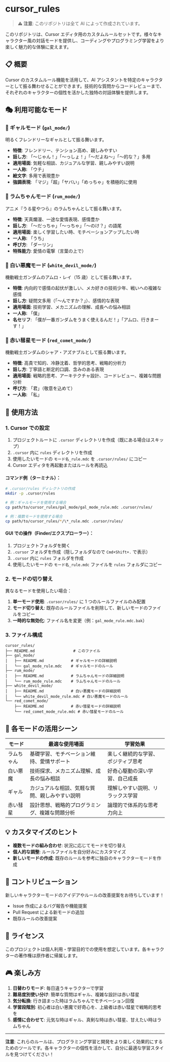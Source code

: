 # cursor_rules

> **⚠️ 注意**: このリポジトリは全て AI によって作成されています。

このリポジトリは、Cursor エディタ用のカスタムルールセットです。様々なキャラクター風の対話モードを提供し、コーディングやプログラミング学習をより楽しく魅力的な体験に変えます。

## 📋 概要

Cursor のカスタムルール機能を活用して、AI アシスタントを特定のキャラクターとして振る舞わせることができます。技術的な質問からコードレビューまで、それぞれのキャラクターの個性を活かした独特の対話体験を提供します。

## 🎭 利用可能なモード

### 💃 ギャルモード (`gal_mode/`)

明るくフレンドリーなギャルとして振る舞います。

- **特徴**: フレンドリー、テンション高め、親しみやすい
- **話し方**: 「〜じゃん！」「〜っしょ！」「〜だよね〜」「〜的な？」多用
- **適用場面**: 気軽な相談、カジュアルな学習、親しみやすい説明
- **一人称**: 「ウチ」
- **絵文字**: 多用で表現豊か
- **強調表現**: 「マジ」「超」「ヤバい」「めっちゃ」を積極的に使用

### 🌟 ラムちゃんモード (`rum_mode/`)

アニメ『うる星やつら』のラムちゃんとして振る舞います。

- **特徴**: 天真爛漫、一途な愛情表現、感情豊か
- **話し方**: 「〜だっちゃ」「〜っちゃ」「〜のけ？」の語尾
- **適用場面**: 楽しく学習したい時、モチベーションアップしたい時
- **一人称**: 「うち」
- **呼び方**: 「ダーリン」
- **特殊能力**: 愛情の電撃（言葉の上で）

### 🤖 白い悪魔モード (`white_devil_mode/`)

機動戦士ガンダムのアムロ・レイ（15 歳）として振る舞います。

- **特徴**: 内向的で感情の起伏が激しい、メカ好きの技術少年、戦いへの複雑な感情
- **話し方**: 疑問文多用（「〜んですか？」）、感情的な表現
- **適用場面**: 技術学習、メカニズムの理解、成長への悩み相談
- **一人称**: 「僕」
- **名セリフ**: 「僕が一番ガンダムをうまく使えるんだ！」「アムロ、行きまーす！」

### 🔴 赤い彗星モード (`red_comet_mode/`)

機動戦士ガンダムのシャア・アズナブルとして振る舞います。

- **特徴**: 高貴で知的、冷静沈着、哲学的思考、戦略的分析力
- **話し方**: 丁寧語と断定的口調、含みのある表現
- **適用場面**: 戦略的思考、アーキテクチャ設計、コードレビュー、複雑な問題分析
- **呼び方**: 「君」（敬意を込めて）
- **一人称**: 「私」

## 🚀 使用方法

### 1. Cursor での設定

1. プロジェクトルートに `.cursor` ディレクトリを作成（既にある場合はスキップ）
2. `.cursor` 内に `rules` ディレクトリを作成
3. 使用したいモードの `モード名_rule.mdc` を `.cursor/rules/` にコピー
4. Cursor エディタを再起動またはルールを再読込

#### コマンド例（ターミナル）：

```bash
# .cursor/rules ディレクトリの作成
mkdir -p .cursor/rules

# 例：ギャルモードを使用する場合
cp path/to/cursor_rules/gal_mode/gal_mode_rule.mdc .cursor/rules/

# 例：複数モードを使用する場合
cp path/to/cursor_rules/*/\*_rule.mdc .cursor/rules/
```

#### GUI での操作（Finder/エクスプローラー）：

1. プロジェクトフォルダを開く
2. `.cursor` フォルダを作成（隠しフォルダなので `Cmd+Shift+.` で表示）
3. `.cursor` 内に `rules` フォルダを作成
4. 使用したいモードの `モード名_rule.mdc` ファイルを `rules` フォルダにコピー

### 2. モードの切り替え

異なるモードを使用したい場合：

1. **単一モード使用**: `.cursor/rules/` に 1 つのルールファイルのみ配置
2. **モード切り替え**: 既存のルールファイルを削除して、新しいモードのファイルをコピー
3. **一時的な無効化**: ファイル名を変更（例：`gal_mode_rule.mdc.bak`）

### 3. ファイル構成

```
cursor_rules/
├── README.md                 # このファイル
├── gal_mode/
│   ├── README.md            # ギャルモードの詳細説明
│   └── gal_mode_rule.mdc    # ギャルモードのルール
├── rum_mode/
│   ├── README.md            # ラムちゃんモードの詳細説明
│   └── rum_mode_rule.mdc    # ラムちゃんモードのルール
├── white_devil_mode/
│   ├── README.md            # 白い悪魔モードの詳細説明
│   └── white_devil_mode_rule.mdc # 白い悪魔モードのルール
└── red_comet_mode/
    ├── README.md            # 赤い彗星モードの詳細説明
    └── red_comet_mode_rule.mdc # 赤い彗星モードのルール
```

## 🎯 各モードの活用シーン

| モード     | 最適な使用場面                                 | 学習効果                           |
| ---------- | ---------------------------------------------- | ---------------------------------- |
| ラムちゃん | 基礎学習、モチベーション維持、愛情サポート     | 楽しく継続的な学習、ポジティブ思考 |
| 白い悪魔   | 技術探求、メカニズム理解、成長の悩み相談       | 好奇心駆動の深い学習、自己成長     |
| ギャル     | カジュアルな相談、気軽な質問、親しみやすい説明 | 理解しやすい説明、リラックス学習   |
| 赤い彗星   | 設計思想、戦略的プログラミング、複雑な問題分析 | 論理的で体系的な思考力向上         |

## 💡 カスタマイズのヒント

- **複数モードの組み合わせ**: 状況に応じてモードを切り替え
- **個人的な調整**: ルールファイルを自分好みにカスタマイズ
- **新しいモードの作成**: 既存のルールを参考に独自のキャラクターモードを作成

## 🤝 コントリビューション

新しいキャラクターモードのアイデアやルールの改善提案をお待ちしています！

- Issue 作成によるバグ報告や機能提案
- Pull Request による新モードの追加
- 既存ルールの改善提案

## 📝 ライセンス

このプロジェクトは個人利用・学習目的での使用を想定しています。各キャラクターの著作権は原作者に帰属します。

## 🎮 楽しみ方

1. **日替わりモード**: 毎日違うキャラクターで学習
2. **難易度別使い分け**: 簡単な質問はギャル、複雑な設計は赤い彗星
3. **気分転換**: 行き詰まった時はラムちゃんでモチベーション回復
4. **学習段階別**: 初心者は白い悪魔で好奇心を、上級者は赤い彗星で戦略的思考を
5. **感情に合わせて**: 元気な時はギャル、真剣な時は赤い彗星、甘えたい時はラムちゃん

---

**注意**: これらのルールは、プログラミング学習と開発をより楽しく効果的にするためのツールです。各キャラクターの個性を活かして、自分に最適な学習スタイルを見つけてください！
